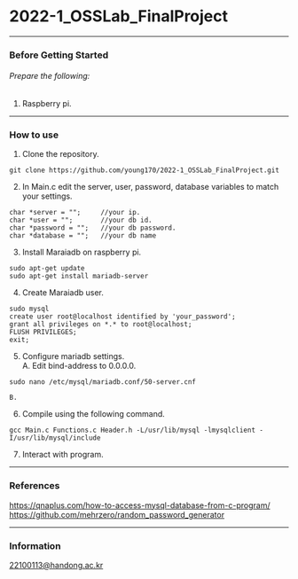 # 2022-1_OSSLab_FinalProject

---

### Before Getting Started
###### Prepare the following:
1. Raspberry pi.
---

### How to use
1. Clone the repository.
```
git clone https://github.com/young170/2022-1_OSSLab_FinalProject.git
```
2. In Main.c edit the server, user, password, database variables to match your settings.
```
char *server = "";     //your ip.
char *user = "";       //your db id.
char *password = "";   //your db password.
char *database = "";   //your db name
```
3. Install Maraiadb on raspberry pi.
```
sudo apt-get update
sudo apt-get install mariadb-server
```
4. Create Maraiadb user.
```
sudo mysql
create user root@localhost identified by 'your_password';
grant all privileges on *.* to root@localhost;
FLUSH PRIVILEGES;
exit;
```
5. Configure mariadb settings.  
  A. Edit bind-address to 0.0.0.0. 
```
sudo nano /etc/mysql/mariadb.conf/50-server.cnf
```
    B.   

6. Compile using the following command.
```
gcc Main.c Functions.c Header.h -L/usr/lib/mysql -lmysqlclient -I/usr/lib/mysql/include
```
7. Interact with program.

---

### References
<https://qnaplus.com/how-to-access-mysql-database-from-c-program/>  
<https://github.com/mehrzero/random_password_generator>

---

### Information
22100113@handong.ac.kr
